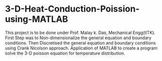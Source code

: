 # 3-D-Heat-Conduction-Poission-using-MATLAB
This project is to be done under Prof. Malay k. Das, Mechanical Engg(IITK).
First Step was to Non-dimensionalize the general equation and boundary conditions.
Then Discretised the general equation and boundary conditions using Crank Nicolson approach.
Application of MATLAB to create a program solve the 3-D poisson equation for temperature distribution.
